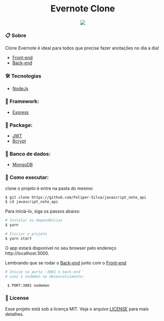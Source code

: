 <h1 align="center">Evernote Clone</h1>

<h4 align="center"><img src="https://user-images.githubusercontent.com/84206933/153737887-4ca83389-5834-4b06-818d-d857dc25d290.png"/></h4>



### 📋 Sobre
Clone Evernote é ideal para todos que precise fazer anotações no dia a dia!

- [Front-end](https://github.com/Feliper-Silva/client_evernote_clone)
- [Back-end](https://github.com/Feliper-Silva/javascript_note_api)

### 🛠️ Tecnologias

- [NodeJs](https://nodejs.org/)

### 🔨 Framework:

- [Express](https://expressjs.com/)

### 📂 Package:
- [JWT](https://www.npmjs.com/package/jsonwebtoken)
- [Bcrypt](https://www.npmjs.com/package/bcrypt)

### 🏦 Banco de dados:
- [MongoDB](https://www.mongodb.com/)


###  🚀 Como executar:
clone o projeto é entre na pasta do mesmo:
```bash
$ git clone https://github.com/Feliper-Silva/javascript_note_api
$ cd javascript_note_api
```
Para iniciá-lo, siga os passos abaixo:
```bash
# Instalar as dependências
$ yarn

# Iniciar o projeto
$ yarn start
```
O app estará disponível no seu browser pelo endereço http://localhost:3000.

Lembrando que se rodar o [Back-end](https://github.com/Feliper-Silva/javascript_note_api) junto com o [Front-end](https://github.com/Feliper-Silva/client_evernote_clone)

```bash
# Inicie na porta :3001 o back-end
# usei o nodemon no desenvolvimento:

 $ PORT:3001 nodemon

```

### 📝 License
Esse projeto está sob a licença MIT. Veja o arquivo [LICENSE](https://github.com/Feliper-Silva/javascript_note_api/blob/main/LICENSE.md) para mais detalhes.
